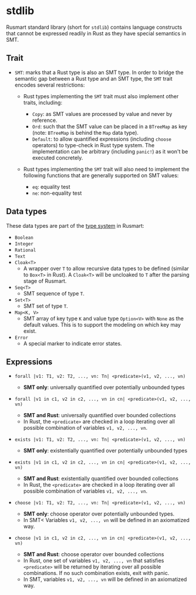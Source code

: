 # stdlib

Rusmart standard library (short for `stdlib`) contains
language constructs that cannot be expressed readily in Rust
as they have special semantics in SMT.

## Trait

- `SMT`: marks that a Rust type is also an SMT type.
  In order to bridge the semantic gap between a Rust type and an SMT type,
  the `SMT` trait encodes several restrictions:

    - Rust types implementing the `SMT` trait
      must also implement other traits, including:
        - `Copy`: as SMT values are processed by value and never by reference.
        - `Ord`: such that the SMT value can be placed in a `BTreeMap` as key
          (note: `BTreeMap` is behind the `Map` data type).
        - `Default`: to allow quantified expressions
          (including `choose` operators)
          to type-check in Rust type system.
          The implementation can be arbitrary (including `panic!`)
          as it won't be executed concretely.

    - Rust types implementing the `SMT` trait
      will also need to implement the following functions
      that are generally supported on SMT values:
        - `eq`: equality test
        - `ne`: non-equality test

## Data types

These data types are part of the [type system](typing.md) in Rusmart:

- `Boolean`
- `Integer`
- `Rational`
- `Text`
- `Cloak<T>`
    - A wrapper over `T` to allow recursive data types to be defined
      (similar to `Box<T>` in Rust).
      A `Cloak<T>` will be uncloaked to `T` after the parsing stage of Rusmart.
- `Seq<T>`
    - SMT sequence of type `T`.
- `Set<T>`
    - SMT set of type `T`.
- `Map<K, V>`
    - SMT array of key type `K` and value type `Option<V>`
      with `None` as the default values.
      This is to support the modeling on which key may exist.
- `Error`
    - A special marker to indicate error states.

## Expressions

- `forall |v1: T1, v2: T2, ..., vn: Tn| <predicate>(v1, v2, ..., vn)`
    - **SMT only**: universally quantified over potentially unbounded types

- `forall |v1 in c1, v2 in c2, ..., vn in cn| <predicate>(v1, v2, ..., vn)`
    - **SMT and Rust**: universally quantified over bounded collections
    - In Rust, the `<predicate>` are checked in a loop
      iterating over all possible combination of variables `v1, v2, ..., vn`.

- `exists |v1: T1, v2: T2, ..., vn: Tn| <predicate>(v1, v2, ..., vn)`
    - **SMT only**: existentially quantified over potentially unbounded types

- `exists |v1 in c1, v2 in c2, ..., vn in cn| <predicate>(v1, v2, ..., vn)`
    - **SMT and Rust**: existentially quantified over bounded collections
    - In Rust, the `<predicate>` are checked in a loop
      iterating over all possible combination of variables `v1, v2, ..., vn`.

- `choose |v1: T1, v2: T2, ..., vn: Tn| <predicate>(v1, v2, ..., vn)`
    - **SMT only**: choose operator over potentially unbounded types.
    - In SMT< Variables `v1, v2, ..., vn` will be defined in an axiomatized way.

- `choose |v1 in c1, v2 in c2, ..., vn in cn| <predicate>(v1, v2, ..., vn)`
    - **SMT and Rust**: choose operator over bounded collections
    - In Rust, one set of variables `v1, v2, ..., vn`
      that satisfies `<predicate>` will be returned
      by iterating over all possible combinations.
      If no such combination exists, exit with panic.
    - In SMT, variables `v1, v2, ..., vn` will be defined in an axiomatized way.